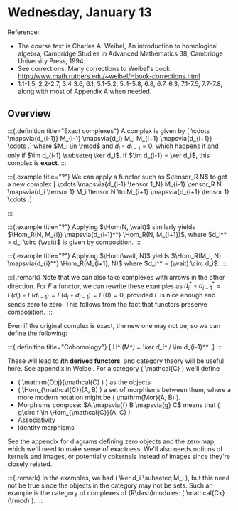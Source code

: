 # Wednesday, January 13

Reference:

- The course text is Charles A. Weibel, An introduction to homological algebra, Cambridge Studies in Advanced Mathematics 38, Cambridge University Press, 1994.
 - See corrections: Many corrections to Weibel's book: <http://www.math.rutgers.edu/~weibel/Hbook-corrections.html>
- 1.1-1.5, 2.2-2.7, 3.4 3.6, 6.1, 5.1-5.2, 5.4-5.8, 6.8, 6.7, 6.3, 7.1-7.5, 7.7-7.8, along with most of Appendix A when needed.

## Overview



:::{.definition title="Exact complexes"}
A complex is given by
\[
\cdots \mapsvia{d_{i-1}} M_{i-1} \mapsvia{d_i} M_i M_{i+1} \mapsvia{d_{i+1}} \cdots
.\]
where $M_i \in \rmod$ and $d_i \circ d_{i-1} = 0$, which happens if and only if $\im d_{i-1} \subseteq \ker d_i$.
If $\im d_{i-1} = \ker d_i$, this complex is **exact**.
:::

:::{.example title="?"}
We can apply a functor such as $\tensor_R N$ to get a new complex 
\[
\cdots \mapsvia{d_{i-1} \tensor 1_N} M_{i-1} \tensor_R N \mapsvia{d_i \tensor 1} M_i \tensor N  \to M_{i+1} \mapsvia{d_{i+1} \tensor 1} \cdots
.\]

:::

:::{.example title="?"}
Applying $\Hom(N, \wait)$ similarly yields $\Hom_R(N, M_{i}) \mapsvia{d_{i-1}^*} \Hom_R(N, M_{i+1})$, where $d_i^* = d_i \circ (\wait)$ is given by composition.
:::

:::{.example title="?"}
Applying $\Hom(\wait, N)$ yields $\Hom_R(M_i, N) \mapsvia{d_{i}^*} \Hom_R(M_{i+1}, N)$ where $d_i^* = (\wait) \circ d_i$.
:::


:::{.remark}
Note that we can also take complexes with arrows in the other direction.
For $F$ a functor, we can rewrite these examples as $d_i^* \circ d_{i-1}^* = F(d_i) \circ F(d_{i-1}) = F(d_i \circ d_{i-1}) = F(0) = 0$, provided $F$ is nice enough and sends zero to zero.
This follows from the fact that functors preserve composition.
:::

Even if the original complex is exact, the new one may not be, so we can define the following:

:::{.definition title="Cohomology"}
\[
H^i(M^*) = \ker d_i^* / \im d_{i-1}^*
.\]
:::

These will lead to **$i$th derived functors**, and category theory will be useful here.
See appendix in Weibel.
For a category \( \mathcal{C}  \) we'll define 

- \( \mathrm{Obj}(\mathcal{C} ) \) as the objects 
- \( \Hom_{\mathcal{C}}(A, B)  \) a set of morphisms between them, where a more modern notation might be \( \mathrm{Mor}(A, B)  \).
- Morphisms compose: $A \mapsvia{f} B \mapsvia{g} C$ means that \( g\circ f \in \Hom_{\mathcal{C}}(A, C)  \) 
- Associativity
- Identity morphisms

See the appendix for diagrams defining zero objects and the zero map, which we'll need to make sense of exactness.
We'll also needs notions of kernels and images, or potentially cokernels instead of images since they're closely related.


:::{.remark}
In the examples, we had \( \ker d_i \subseteq  M_i \), but this need not be true since the objects in the category may not be sets.
Such an example is the category of complexes of \(R\dash\)modules: \( \mathcal{Cx}(\rmod)  \).
:::









